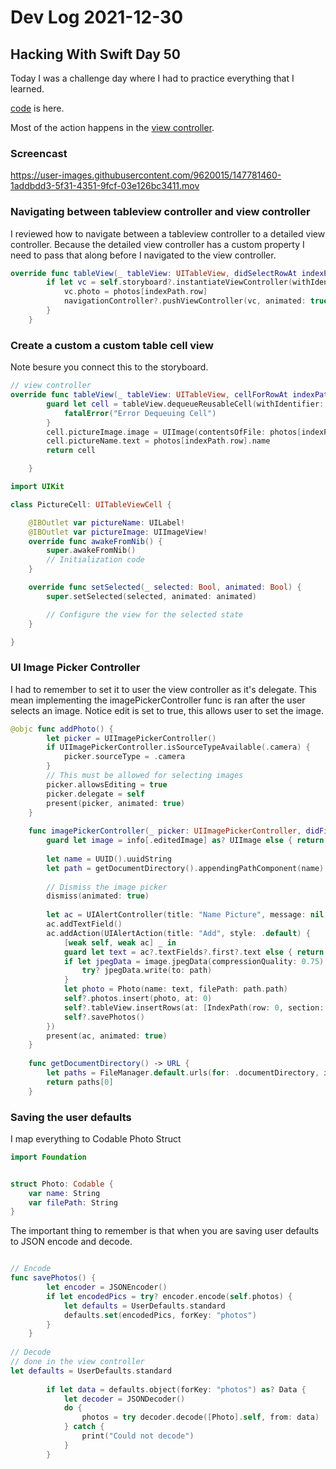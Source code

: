 # Dev Log 2021-12-30

## Hacking With Swift Day 50

Today I was a challenge day where I had to practice everything that I learned.  

[code](https://github.com/phptuts/100DaysOfSwift/tree/master/Challenge50TableViewPictures/Challenge50TableViewPictures) is here.

Most of the action happens in the [view controller](https://github.com/phptuts/100DaysOfSwift/blob/master/Challenge50TableViewPictures/Challenge50TableViewPictures/ViewController.swift).

### Screencast

https://user-images.githubusercontent.com/9620015/147781460-1addbdd3-5f31-4351-9fcf-03e126bc3411.mov



### Navigating between tableview controller and view controller

I reviewed how to navigate between a tableview controller to a detailed view controller.  Because the detailed view controller has a custom property I need to pass that along before I navigated to the view controller.

```swift
override func tableView(_ tableView: UITableView, didSelectRowAt indexPath: IndexPath) {
        if let vc = self.storyboard?.instantiateViewController(withIdentifier: "DetailView") as? DetailViewController {
            vc.photo = photos[indexPath.row]
            navigationController?.pushViewController(vc, animated: true)
        }
    }
```

### Create a custom a custom table cell view

Note besure you connect this to the storyboard.

```swift
// view controller
override func tableView(_ tableView: UITableView, cellForRowAt indexPath: IndexPath) -> UITableViewCell {
        guard let cell = tableView.dequeueReusableCell(withIdentifier: "picture") as? PictureCell else {
            fatalError("Error Dequeuing Cell")
        }
        cell.pictureImage.image = UIImage(contentsOfFile: photos[indexPath.row].filePath)
        cell.pictureName.text = photos[indexPath.row].name
        return cell

    }

import UIKit

class PictureCell: UITableViewCell {

    @IBOutlet var pictureName: UILabel!
    @IBOutlet var pictureImage: UIImageView!
    override func awakeFromNib() {
        super.awakeFromNib()
        // Initialization code
    }

    override func setSelected(_ selected: Bool, animated: Bool) {
        super.setSelected(selected, animated: animated)

        // Configure the view for the selected state
    }

}

```
### UI Image Picker Controller 

I had to remember to set it to user the view controller as it's delegate.  This mean implementing the imagePickerController func is ran after the user selects an image.  Notice edit is set to true, this allows user to set the image.

```swift
@objc func addPhoto() {
        let picker = UIImagePickerController()
        if UIImagePickerController.isSourceTypeAvailable(.camera) {
            picker.sourceType = .camera
        }
        // This must be allowed for selecting images
        picker.allowsEditing = true
        picker.delegate = self
        present(picker, animated: true)
    }
    
    func imagePickerController(_ picker: UIImagePickerController, didFinishPickingMediaWithInfo info: [UIImagePickerController.InfoKey : Any]) {
        guard let image = info[.editedImage] as? UIImage else { return }
        
        let name = UUID().uuidString
        let path = getDocumentDirectory().appendingPathComponent(name)
        
        // Dismiss the image picker
        dismiss(animated: true)
        
        let ac = UIAlertController(title: "Name Picture", message: nil, preferredStyle: .alert)
        ac.addTextField()
        ac.addAction(UIAlertAction(title: "Add", style: .default) {
            [weak self, weak ac] _ in
            guard let text = ac?.textFields?.first?.text else { return }
            if let jpegData = image.jpegData(compressionQuality: 0.75) {
                try? jpegData.write(to: path)
            }
            let photo = Photo(name: text, filePath: path.path)
            self?.photos.insert(photo, at: 0)
            self?.tableView.insertRows(at: [IndexPath(row: 0, section: 0)], with: .automatic)
            self?.savePhotos()
        })
        present(ac, animated: true)
    }
    
    func getDocumentDirectory() -> URL {
        let paths = FileManager.default.urls(for: .documentDirectory, in: .userDomainMask)
        return paths[0]
    }

```

### Saving the user defaults

I map everything to Codable Photo Struct

```swift
import Foundation


struct Photo: Codable {
    var name: String
    var filePath: String
}

```

The important thing to remember is that when you are saving user defaults to JSON encode and decode.  

```swift

// Encode
func savePhotos() {
        let encoder = JSONEncoder()
        if let encodedPics = try? encoder.encode(self.photos) {
            let defaults = UserDefaults.standard
            defaults.set(encodedPics, forKey: "photos")
        }
    }
    
// Decode
// done in the view controller
let defaults = UserDefaults.standard
        
        if let data = defaults.object(forKey: "photos") as? Data {
            let decoder = JSONDecoder()
            do {
                photos = try decoder.decode([Photo].self, from: data)
            } catch {
                print("Could not decode")
            }
        }
```
